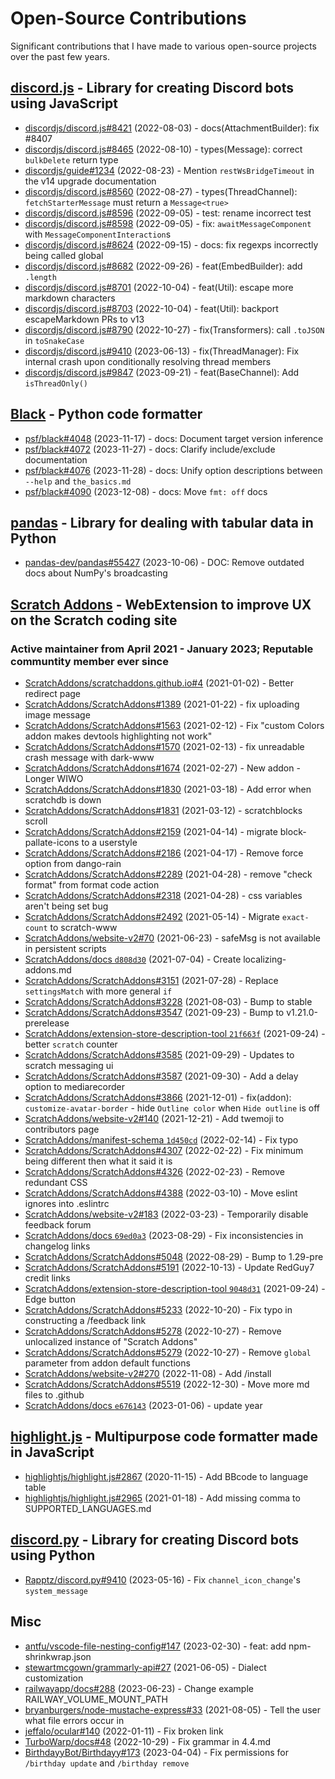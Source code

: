 # Open-Source Contributions

Significant contributions that I have made to various open-source projects over the past few years.

## [discord.js](https://discord.js.org/) - Library for creating Discord bots using JavaScript

-   [discordjs/discord.js#8421](https://github.com/discordjs/discord.js/pull/8421) (2022-08-03) - docs(AttachmentBuilder): fix #8407
-   [discordjs/discord.js#8465](https://github.com/discordjs/discord.js/pull/8465) (2022-08-10) - types(Message): correct `bulkDelete` return type
-   [discordjs/guide#1234](https://github.com/discordjs/guide/pull/1234) (2022-08-23) - Mention `restWsBridgeTimeout` in the v14 upgrade documentation
-   [discordjs/discord.js#8560](https://github.com/discordjs/discord.js/pull/8560) (2022-08-27) - types(ThreadChannel): `fetchStarterMessage` must return a `Message<true>`
-   [discordjs/discord.js#8596](https://github.com/discordjs/discord.js/pull/8596) (2022-09-05) - test: rename incorrect test
-   [discordjs/discord.js#8598](https://github.com/discordjs/discord.js/pull/8598) (2022-09-05) - fix: `awaitMessageComponent` with `MessageComponentInteraction`s
-   [discordjs/discord.js#8624](https://github.com/discordjs/discord.js/pull/8624) (2022-09-15) - docs: fix regexps incorrectly being called global
-   [discordjs/discord.js#8682](https://github.com/discordjs/discord.js/pull/8682) (2022-09-26) - feat(EmbedBuilder): add `.length`
-   [discordjs/discord.js#8701](https://github.com/discordjs/discord.js/pull/8701) (2022-10-04) - feat(Util): escape more markdown characters
-   [discordjs/discord.js#8703](https://github.com/discordjs/discord.js/pull/8703) (2022-10-04) - feat(Util): backport escapeMarkdown PRs to v13
-   [discordjs/discord.js#8790](https://github.com/discordjs/discord.js/pull/8790) (2022-10-27) - fix(Transformers): call `.toJSON` in `toSnakeCase`
-   [discordjs/discord.js#9410](https://github.com/discordjs/discord.js/pull/9410) (2023-06-13) - fix(ThreadManager): Fix internal crash upon conditionally resolving thread members
-   [discordjs/discord.js#9847](https://github.com/discordjs/discord.js/pull/9847) (2023-09-21) - feat(BaseChannel): Add `isThreadOnly()`

## [Black](https://black.readthedocs.io/en/stable/) - Python code formatter

-   [psf/black#4048](https://github.com/psf/black/pull/4048) (2023-11-17) - docs: Document target version inference
-   [psf/black#4072](https://github.com/psf/black/pull/4072) (2023-11-27) - docs: Clarify include/exclude documentation
-   [psf/black#4076](https://github.com/psf/black/pull/4076) (2023-11-28) - docs: Unify option descriptions between `--help` and `the_basics.md`
-   [psf/black#4090](https://github.com/psf/black/pull/4090) (2023-12-08) - docs: Move `fmt: off` docs

## [pandas](https://pandas.pydata.org/) - Library for dealing with tabular data in Python

-   [pandas-dev/pandas#55427](https://github.com/pandas-dev/pandas/pull/55427) (2023-10-06) - DOC: Remove outdated docs about NumPy's broadcasting

## [Scratch Addons](https://scratchaddons.com/) - WebExtension to improve UX on the Scratch coding site

### Active maintainer from April 2021 - January 2023; Reputable communtity member ever since

-   [ScratchAddons/scratchaddons.github.io#4](https://github.com/ScratchAddons/scratchaddons.github.io/pull/4) (2021-01-02) - Better redirect page
-   [ScratchAddons/ScratchAddons#1389](https://github.com/ScratchAddons/ScratchAddons/pull/1389) (2021-01-22) - fix uploading image message
-   [ScratchAddons/ScratchAddons#1563](https://github.com/ScratchAddons/ScratchAddons/pull/1563) (2021-02-12) - Fix "custom Colors addon makes devtools highlighting not work"
-   [ScratchAddons/ScratchAddons#1570](https://github.com/ScratchAddons/ScratchAddons/pull/1570) (2021-02-13) - fix unreadable crash message with dark-www
-   [ScratchAddons/ScratchAddons#1674](https://github.com/ScratchAddons/ScratchAddons/pull/1674) (2021-02-27) - New addon - Longer WIWO
-   [ScratchAddons/ScratchAddons#1830](https://github.com/ScratchAddons/ScratchAddons/pull/1830) (2021-03-18) - Add error when scratchdb is down
-   [ScratchAddons/ScratchAddons#1831](https://github.com/ScratchAddons/ScratchAddons/pull/1831) (2021-03-12) - scratchblocks scroll
-   [ScratchAddons/ScratchAddons#2159](https://github.com/ScratchAddons/ScratchAddons/pull/2159) (2021-04-14) - migrate block-pallate-icons to a userstyle
-   [ScratchAddons/ScratchAddons#2186](https://github.com/ScratchAddons/ScratchAddons/pull/2186) (2021-04-17) - Remove force option from dango-rain
-   [ScratchAddons/ScratchAddons#2289](https://github.com/ScratchAddons/ScratchAddons/pull/2289) (2021-04-28) - remove "check format" from format code action
-   [ScratchAddons/ScratchAddons#2318](https://github.com/ScratchAddons/ScratchAddons/pull/2318) (2021-04-28) - css variables aren't being set bug
-   [ScratchAddons/ScratchAddons#2492](https://github.com/ScratchAddons/ScratchAddons/pull/2492) (2021-05-14) - Migrate `exact-count` to scratch-www
-   [ScratchAddons/website-v2#70](https://github.com/ScratchAddons/website-v2/pull/70) (2021-06-23) - safeMsg is not available in persistent scripts
-   [ScratchAddons/docs `d808d30`](https://github.com/ScratchAddons/docs/commit/d808d30) (2021-07-04) - Create localizing-addons.md
-   [ScratchAddons/ScratchAddons#3151](https://github.com/ScratchAddons/ScratchAddons/pull/3151) (2021-07-28) - Replace `settingsMatch` with more general `if`
-   [ScratchAddons/ScratchAddons#3228](https://github.com/ScratchAddons/ScratchAddons/pull/3228) (2021-08-03) - Bump to stable
-   [ScratchAddons/ScratchAddons#3547](https://github.com/ScratchAddons/ScratchAddons/pull/3547) (2021-09-23) - Bump to v1.21.0-prerelease
-   [ScratchAddons/extension-store-description-tool `21f663f`](https://github.com/ScratchAddons/extension-store-description-tool/commit/21f663f) (2021-09-24) - better `scratch` counter
-   [ScratchAddons/ScratchAddons#3585](https://github.com/ScratchAddons/ScratchAddons/pull/3585) (2021-09-29) - Updates to scratch messaging ui
-   [ScratchAddons/ScratchAddons#3587](https://github.com/ScratchAddons/ScratchAddons/pull/3587) (2021-09-30) - Add a delay option to mediarecorder
-   [ScratchAddons/ScratchAddons#3866](https://github.com/ScratchAddons/ScratchAddons/pull/3866) (2021-12-01) - fix(addon): `customize-avatar-border` - hide `Outline color` when `Hide outline` is off
-   [ScratchAddons/website-v2#140](https://github.com/ScratchAddons/website-v2/pull/140) (2021-12-21) - Add twemoji to contributors page
-   [ScratchAddons/manifest-schema `1d450cd`](https://github.com/ScratchAddons/manifest-schema/commit/1d450cd) (2022-02-14) - Fix typo
-   [ScratchAddons/ScratchAddons#4307](https://github.com/ScratchAddons/ScratchAddons/pull/4307) (2022-02-22) - Fix minimum being different then what it said it is
-   [ScratchAddons/ScratchAddons#4326](https://github.com/ScratchAddons/ScratchAddons/pull/4326) (2022-02-23) - Remove redundant CSS
-   [ScratchAddons/ScratchAddons#4388](https://github.com/ScratchAddons/ScratchAddons/pull/4388) (2022-03-10) - Move eslint ignores into .eslintrc
-   [ScratchAddons/website-v2#183](https://github.com/ScratchAddons/website-v2/pull/183) (2022-03-23) - Temporarily disable feedback forum
-   [ScratchAddons/docs `69ed0a3`](https://github.com/ScratchAddons/docs/commit/69ed0a3) (2023-08-29) - Fix inconsistencies in changelog links
-   [ScratchAddons/ScratchAddons#5048](https://github.com/ScratchAddons/ScratchAddons/pull/5048) (2022-08-29) - Bump to 1.29-pre
-   [ScratchAddons/ScratchAddons#5191](https://github.com/ScratchAddons/ScratchAddons/pull/5191) (2022-10-13) - Update RedGuy7 credit links
-   [ScratchAddons/extension-store-description-tool `9048d31`](https://github.com/ScratchAddons/extension-store-description-tool/commit/9048d31) (2021-09-24) - Edge button
-   [ScratchAddons/ScratchAddons#5233](https://github.com/ScratchAddons/ScratchAddons/pull/5233) (2022-10-20) - Fix typo in constructing a /feedback link
-   [ScratchAddons/ScratchAddons#5278](https://github.com/ScratchAddons/ScratchAddons/pull/5278) (2022-10-27) - Remove unlocalized instance of "Scratch Addons"
-   [ScratchAddons/ScratchAddons#5279](https://github.com/ScratchAddons/ScratchAddons/pull/5279) (2022-10-27) - Remove `global` parameter from addon default functions
-   [ScratchAddons/website-v2#270](https://github.com/ScratchAddons/website-v2/pull/270) (2022-11-08) - Add /install
-   [ScratchAddons/ScratchAddons#5519](https://github.com/ScratchAddons/ScratchAddons/pull/5519) (2022-12-30) - Move more md files to .github
-   [ScratchAddons/docs `e676143`](https://github.com/ScratchAddons/docs/commit/e676143) (2023-01-06) - update year

## [highlight.js](https://highlightjs.org/) - Multipurpose code formatter made in JavaScript

-   [highlightjs/highlight.js#2867](https://github.com/highlightjs/highlight.js/pull/2867) (2020-11-15) - Add BBcode to language table
-   [highlightjs/highlight.js#2965](https://github.com/highlightjs/highlight.js/pull/2965) (2021-01-18) - Add missing comma to SUPPORTED_LANGUAGES.md

## [discord.py](https://discordpy.readthedocs.io/en/stable/) - Library for creating Discord bots using Python

-   [Rapptz/discord.py#9410](https://github.com/Rapptz/discord.py/pull/9410) (2023-05-16) - Fix `channel_icon_change`'s `system_message`

## Misc

-   [antfu/vscode-file-nesting-config#147](https://github.com/antfu/vscode-file-nesting-config/pull/147) (2023-02-30) - feat: add npm-shrinkwrap.json
-   [stewartmcgown/grammarly-api#27](https://github.com/stewartmcgown/grammarly-api/pull/27) (2021-06-05) - Dialect customization
-   [railwayapp/docs#288](https://github.com/railwayapp/docs/pull/288) (2023-06-23) - Change example RAILWAY_VOLUME_MOUNT_PATH
-   [bryanburgers/node-mustache-express#33](https://github.com/bryanburgers/node-mustache-express/pull/33) (2021-08-05) - Tell the user what file errors occur in
-   [jeffalo/ocular#140](https://github.com/jeffalo/ocular/pull/140) (2022-01-11) - Fix broken link
-   [TurboWarp/docs#48](https://github.com/TurboWarp/docs/pull/48) (2022-10-29) - Fix grammar in 4.4.md
-   [BirthdayyBot/Birthdayy#173](https://github.com/BirthdayyBot/Birthdayy/pull/173) (2023-04-04) - Fix permissions for `/birthday update` and `/birthday remove`
